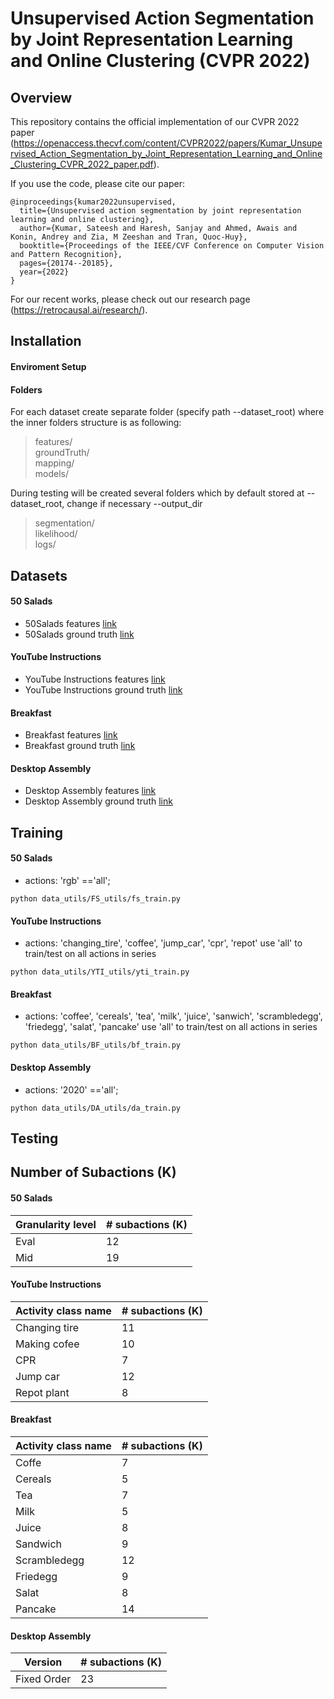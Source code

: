 # Unsupervised Action Segmentation by Joint Representation Learning and Online Clustering (CVPR 2022)

## Overview
This repository contains the official implementation of our CVPR 2022 paper (https://openaccess.thecvf.com/content/CVPR2022/papers/Kumar_Unsupervised_Action_Segmentation_by_Joint_Representation_Learning_and_Online_Clustering_CVPR_2022_paper.pdf).

If you use the code, please cite our paper:
```
@inproceedings{kumar2022unsupervised,
  title={Unsupervised action segmentation by joint representation learning and online clustering},
  author={Kumar, Sateesh and Haresh, Sanjay and Ahmed, Awais and Konin, Andrey and Zia, M Zeeshan and Tran, Quoc-Huy},
  booktitle={Proceedings of the IEEE/CVF Conference on Computer Vision and Pattern Recognition},
  pages={20174--20185},
  year={2022}
}
```

For our recent works, please check out our research page (https://retrocausal.ai/research/).


## Installation

#### Enviroment Setup


#### Folders
For each dataset create separate folder (specify path --dataset_root) where the inner folders structure is as following:
> features/  
> groundTruth/  
> mapping/  
> models/

During testing will be created several folders which by default stored at --dataset_root, change if necessary 
--output_dir 
> segmentation/  
> likelihood/  
> logs/  


## Datasets

#### 50 Salads
- 50Salads features [link](https://drive.google.com/open?id=17o0WfF970cVnazrRuOWE92-OiYHEXTT3)
- 50Salads ground truth [link](https://drive.google.com/open?id=1mzcN9pz1tKygklQOiWI7iEvcJ1vJfU3R)

#### YouTube Instructions
- YouTube Instructions features [link](https://drive.google.com/open?id=1HyF3_bwWgz1QNgzLvN4J66TJVsQTYFTa) 
- YouTube Instructions ground truth [link](https://drive.google.com/open?id=1ENgdHvwHj2vFwflVXosCkCVP9mfLL5lP)

#### Breakfast
- Breakfast features [link](https://drive.google.com/file/d/1DbYnU2GBb68CxEt2I50QZm17KGYKNR1L)
- Breakfast ground truth [link](https://drive.google.com/file/d/1RO8lrvLy4bVaxZ7C62R0jVQtclXibLXU)

#### Desktop Assembly 
- Desktop Assembly features [link](https://drive.google.com/drive/folders/1t-dUAcY4QMbGt6xHEGriOMgSl5TRBXFM?usp=drive_link)
- Desktop Assembly ground truth [link](https://drive.google.com/drive/folders/1Ql3PwcR24hgjxzCX4XGvcQfVlhekqZu1?usp=drive_link)


## Training

#### 50 Salads
- actions: 'rgb' =='all';
```
python data_utils/FS_utils/fs_train.py
```

#### YouTube Instructions
- actions: 'changing_tire', 'coffee', 'jump_car', 'cpr', 'repot'
    use 'all' to train/test on all actions in series
```
python data_utils/YTI_utils/yti_train.py
```

#### Breakfast
- actions: 'coffee', 'cereals', 'tea', 'milk', 'juice', 'sanwich', 'scrambledegg', 'friedegg', 'salat', 'pancake'
    use 'all' to train/test on all actions in series
```
python data_utils/BF_utils/bf_train.py
```

#### Desktop Assembly
- actions: '2020' =='all';
```
python data_utils/DA_utils/da_train.py
```

## Testing


## Number of Subactions (K)

#### 50 Salads
| Granularity level    | # subactions (K) |
| -------------------- | ---------------- |
|        Eval          |       12         |
|        Mid           |       19         |

#### YouTube Instructions
| Activity class name  | # subactions (K) |
| -------------------- | ---------------- |
|        Changing tire |       11         |
|        Making cofee  |       10         |
|        CPR           |        7         |
|        Jump car      |       12         |
|        Repot plant   |        8         |

#### Breakfast
| Activity class name  | # subactions (K) |
| -------------------- | ---------------- |
|        Coffe         |        7         |
|        Cereals       |        5         |
|        Tea           |        7         |
|        Milk          |        5         |
|        Juice         |        8         |
|        Sandwich      |        9         |
|        Scrambledegg  |       12         |
|        Friedegg      |        9         |
|        Salat         |        8         |
|        Pancake       |       14         |
#### Desktop Assembly
| Version    | # subactions (K) |
| -------------------- | ---------------- |
|        Fixed Order   |       23         |
     
